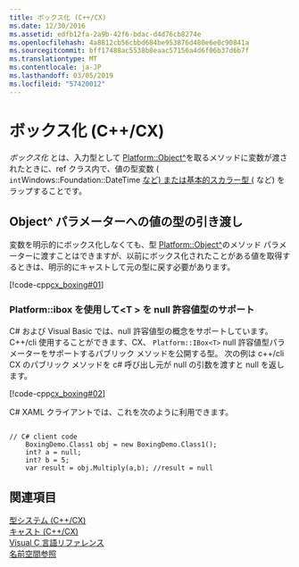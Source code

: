 ```yaml
---
title: ボックス化 (C++/CX)
ms.date: 12/30/2016
ms.assetid: edfb12fa-2a9b-42f6-bdac-d4d76cb8274e
ms.openlocfilehash: 4a8812cb56cbbd684be953876d480e6e0c90841a
ms.sourcegitcommit: bff17488ac5538b8eaac57156a4d6f06b37d6b7f
ms.translationtype: MT
ms.contentlocale: ja-JP
ms.lasthandoff: 03/05/2019
ms.locfileid: "57420012"
---
```

# <a name="boxing-ccx"></a>ボックス化 (C++/CX)

*ボックス化* とは、入力型として [Platform::Object^](/uwp/api/windows.foundation.datetime)を取るメソッドに変数が渡されたときに、ref クラス内で、値の型変数 ( `int`Windows::Foundation::DateTime [など) または基本的スカラー型 (](../cppcx/platform-object-class.md) など) をラップすることです。

## <a name="passing-a-value-type-to-an-object-parameter"></a>Object^ パラメーターへの値の型の引き渡し

変数を明示的にボックス化しなくても、型 [Platform::Object^](../cppcx/platform-object-class.md)のメソッド パラメーターに渡すことはできますが、以前にボックス化されたことがある値を取得するときは、明示的にキャストして元の型に戻す必要があります。

[!code-cpp[cx_boxing#01](../cppcx/codesnippet/CPP/cx_boxing/class1.cpp#01)]

### <a name="using-platformiboxt-to-support-nullable-value-types"></a>Platform::ibox を使用して\<T > を null 許容値型のサポート

C# および Visual Basic では、null 許容値型の概念をサポートしています。 C++/cli 使用することができます、CX、 `Platform::IBox<T>` null 許容値型パラメーターをサポートするパブリック メソッドを公開する型。 次の例は c++/cli CX のパブリック メソッドを c# 呼び出し元が null の引数を渡すと null を返します。

[!code-cpp[cx_boxing#02](../cppcx/codesnippet/CPP/cx_boxing/class1.h#02)]

C# XAML クライアントでは、これを次のように利用できます。

```

// C# client code
    BoxingDemo.Class1 obj = new BoxingDemo.Class1();
    int? a = null;
    int? b = 5;
    var result = obj.Multiply(a,b); //result = null
```

## <a name="see-also"></a>関連項目

[型システム (C++/CX)](../cppcx/type-system-c-cx.md)<br/>
[キャスト (C++/CX)](../cppcx/casting-c-cx.md)<br/>
[Visual C 言語リファレンス](../cppcx/visual-c-language-reference-c-cx.md)<br/>
[名前空間参照](../cppcx/namespaces-reference-c-cx.md)